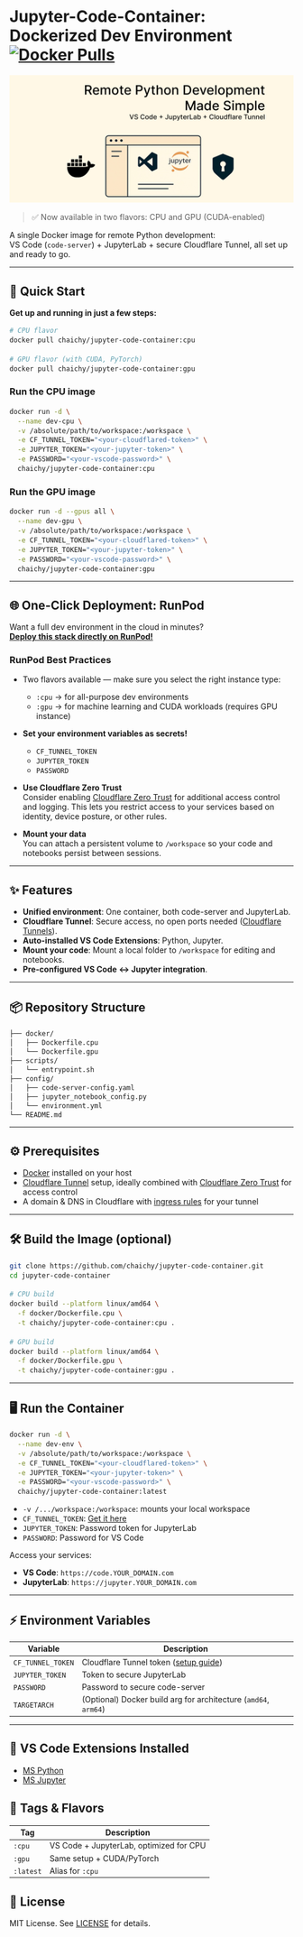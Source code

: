 # Jupyter-Code-Container: Dockerized Dev Environment [![Docker Pulls](https://img.shields.io/docker/pulls/chaichy/jupyter-code-container)](https://hub.docker.com/r/chaichy/jupyter-code-container)

![Cover Image](logo.png)

> ✅ Now available in two flavors: CPU and GPU (CUDA-enabled)

A single Docker image for remote Python development:  
VS Code (`code-server`) + JupyterLab + secure Cloudflare Tunnel, all set up and ready to go.

---

## 🚀 Quick Start

**Get up and running in just a few steps:**

```bash
# CPU flavor
docker pull chaichy/jupyter-code-container:cpu

# GPU flavor (with CUDA, PyTorch)
docker pull chaichy/jupyter-code-container:gpu
```

### Run the CPU image

```bash
docker run -d \
  --name dev-cpu \
  -v /absolute/path/to/workspace:/workspace \
  -e CF_TUNNEL_TOKEN="<your-cloudflared-token>" \
  -e JUPYTER_TOKEN="<your-jupyter-token>" \
  -e PASSWORD="<your-vscode-password>" \
  chaichy/jupyter-code-container:cpu
```

### Run the GPU image

```bash
docker run -d --gpus all \
  --name dev-gpu \
  -v /absolute/path/to/workspace:/workspace \
  -e CF_TUNNEL_TOKEN="<your-cloudflared-token>" \
  -e JUPYTER_TOKEN="<your-jupyter-token>" \
  -e PASSWORD="<your-vscode-password>" \
  chaichy/jupyter-code-container:gpu
```

---

## 🌐 One-Click Deployment: RunPod

Want a full dev environment in the cloud in minutes?  
**[Deploy this stack directly on RunPod!](https://runpod.io/console/deploy?template=kj8bldufic&ref=7v5mhnoa)**

### RunPod Best Practices

- Two flavors available — make sure you select the right instance type:
  - `:cpu` → for all-purpose dev environments
  - `:gpu` → for machine learning and CUDA workloads (requires GPU instance)

- **Set your environment variables as secrets!**
    - `CF_TUNNEL_TOKEN`
    - `JUPYTER_TOKEN`
    - `PASSWORD`

- **Use Cloudflare Zero Trust**  
  Consider enabling [Cloudflare Zero Trust](https://developers.cloudflare.com/cloudflare-one/zero-trust/) for additional access control and logging. This lets you restrict access to your services based on identity, device posture, or other rules.

- **Mount your data**  
  You can attach a persistent volume to `/workspace` so your code and notebooks persist between sessions.

---

## ✨ Features

- **Unified environment**: One container, both code-server and JupyterLab.
- **Cloudflare Tunnel**: Secure access, no open ports needed ([Cloudflare Tunnels](https://developers.cloudflare.com/cloudflare-one/connections/connect-apps/)).
- **Auto-installed VS Code Extensions**: Python, Jupyter.
- **Mount your code**: Mount a local folder to `/workspace` for editing and notebooks.
- **Pre-configured VS Code ↔ Jupyter integration**.

---

## 📦 Repository Structure

```text
├── docker/
│   ├── Dockerfile.cpu
│   └── Dockerfile.gpu
├── scripts/
│   └── entrypoint.sh
├── config/
│   ├── code-server-config.yaml
│   ├── jupyter_notebook_config.py
│   └── environment.yml
└── README.md
```

---

## ⚙️ Prerequisites

- [Docker](https://docs.docker.com/get-docker/) installed on your host
- [Cloudflare Tunnel](https://developers.cloudflare.com/cloudflare-one/connections/connect-apps/install-and-setup/tunnel-guide/) setup, ideally combined with [Cloudflare Zero Trust](https://developers.cloudflare.com/cloudflare-one/zero-trust/) for access control
- A domain & DNS in Cloudflare with [ingress rules](https://developers.cloudflare.com/cloudflare-one/connections/connect-apps/routing-to-tunnel/) for your tunnel

---

## 🛠 Build the Image (optional)

```bash
git clone https://github.com/chaichy/jupyter-code-container.git
cd jupyter-code-container

# CPU build
docker build --platform linux/amd64 \
  -f docker/Dockerfile.cpu \
  -t chaichy/jupyter-code-container:cpu .

# GPU build
docker build --platform linux/amd64 \
  -f docker/Dockerfile.gpu \
  -t chaichy/jupyter-code-container:gpu .
```

---

## 🖥 Run the Container

```bash
docker run -d \
  --name dev-env \
  -v /absolute/path/to/workspace:/workspace \
  -e CF_TUNNEL_TOKEN="<your-cloudflared-token>" \
  -e JUPYTER_TOKEN="<your-jupyter-token>" \
  -e PASSWORD="<your-vscode-password>" \
  chaichy/jupyter-code-container:latest
```

- `-v /.../workspace:/workspace`: mounts your local workspace
- `CF_TUNNEL_TOKEN`: [Get it here](https://developers.cloudflare.com/cloudflare-one/connections/connect-apps/)
- `JUPYTER_TOKEN`: Password token for JupyterLab
- `PASSWORD`: Password for VS Code

Access your services:

- **VS Code**: `https://code.YOUR_DOMAIN.com`
- **JupyterLab**: `https://jupyter.YOUR_DOMAIN.com`

---

## ⚡️ Environment Variables

| Variable          | Description                                                           |
| ----------------- | --------------------------------------------------------------------- |
| `CF_TUNNEL_TOKEN` | Cloudflare Tunnel token ([setup guide](https://developers.cloudflare.com/cloudflare-one/connections/connect-apps/)) |
| `JUPYTER_TOKEN`   | Token to secure JupyterLab                                            |
| `PASSWORD`        | Password to secure code-server                                        |
| `TARGETARCH`      | (Optional) Docker build arg for architecture (`amd64`, `arm64`)       |

---

## 🧩 VS Code Extensions Installed

- [MS Python](https://marketplace.visualstudio.com/items?itemName=ms-python.python)
- [MS Jupyter](https://marketplace.visualstudio.com/items?itemName=ms-toolsai.jupyter)


## 🧠 Tags & Flavors

| Tag       | Description                              |
|-----------|------------------------------------------|
| `:cpu`    | VS Code + JupyterLab, optimized for CPU  |
| `:gpu`    | Same setup + CUDA/PyTorch                |
| `:latest` | Alias for `:cpu`                         |

## 📄 License

MIT License. See [LICENSE](LICENSE) for details.
